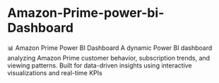 # Amazon-Prime-power-bi-Dashboard
📊 Amazon Prime Power BI Dashboard A dynamic Power BI dashboard analyzing Amazon Prime customer behavior, subscription trends, and viewing patterns. Built for data-driven insights using interactive visualizations and real-time KPIs
